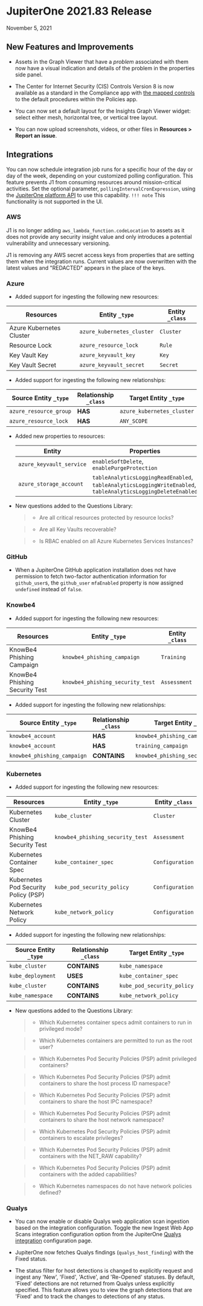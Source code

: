 
# JupiterOne 2021.83 Release

November 5, 2021

## New Features and Improvements

- Assets in the Graph Viewer that have a *problem* associated with them now have 
  a visual indication and details of the problem in the properties side panel. 
  
- The Center for Internet Security (CIS) Controls Version 8 is now available as 
  a standard in the Compliance app with [the mapped controls](../guides/compliance/compliance-mapping-policies.md) to the default 
  procedures within the Policies app.
  
- You can now set a default layout for the Insights Graph Viewer widget: select either 
  mesh, horizontal tree, or vertical tree layout.
  
- You can now upload screenshots, videos, or other files in **Resources > Report an issue**.

## Integrations

You can now schedule integration job runs for a specific hour of the day or day of 
the week, depending on your customized polling configuration. This feature prevents 
J1 from consuming resources around mission-critical activities. Set the optional 
parameter, `pollingIntervalCronExpression`, using the [JupiterOne platform API](../docs/jupiterone-api.md) to use this capability. 
`!!! note` This functionality is not supported in the UI.

### AWS

J1 is no longer adding  `aws_lambda_function.codeLocation` to assets as it does not
provide any security insight value and only introduces a potential vulnerability and 
unnecessary versioning.

J1 is removing any AWS secret access keys from properties that are setting them when
the integration runs. Current values are now overwritten with the latest values and 
"REDACTED" appears in the place of the keys.

### Azure

-   Added support for ingesting the following new resources:

| Resources                | Entity `_type`             | Entity `_class` |
| ------------------------ | -------------------------- | --------------- |
| Azure Kubernetes Cluster | `azure_kubernetes_cluster` | `Cluster`       |
| Resource Lock            | `azure_resource_lock`      | `Rule`          |
| Key Vault Key            | `azure_keyvault_key`       | `Key`           |
| Key Vault Secret         | `azure_keyvault_secret`    | `Secret`        |

-   Added support for ingesting the following new relationships:

| Source Entity `_type`  | Relationship `_class` | Target Entity `_type`      |
| ---------------------- | --------------------- | -------------------------- |
| `azure_resource_group` | **HAS**               | `azure_kubernetes_cluster` |
| `azure_resource_lock`  | **HAS**               | `ANY_SCOPE`                |

-   Added new properties to resources:

    | Entity                   | Properties                                                   |
    | ------------------------ | ------------------------------------------------------------ |
    | `azure_keyvault_service` | `enableSoftDelete`, `enablePurgeProtection`                  |
    | `azure_storage_account`  | `tableAnalyticsLoggingReadEnabled`, `tableAnalyticsLoggingWriteEnabled`, `tableAnalyticsLoggingDeleteEnabled` |

- New questions added to the Questions Library:
  > - Are all critical resources protected by resource locks?

  > - Are all Key Vaults recoverable?

  > - Is RBAC enabled on all Azure Kubernetes Services Instances?

### GitHub

-   When a JupiterOne GitHub application installation does not have permission to 
    fetch two-factor authentication information for `github_user`s, the `github_user` 
    `mfaEnabled` property is now assigned `undefined` instead of `false`.

### Knowbe4

-   Added support for ingesting the following new resources:

| Resources                      | Entity `_type`                   | Entity `_class` |
| ------------------------------ | -------------------------------- | --------------- |
| KnowBe4 Phishing Campaign      | `knowbe4_phishing_campaign`      | `Training`      |
| KnowBe4 Phishing Security Test | `knowbe4_phishing_security_test` | `Assessment`    |

-   Added support for ingesting the following new relationships:

| Source Entity `_type`       | Relationship `_class` | Target Entity `_type`            |
| --------------------------- | --------------------- | -------------------------------- |
| `knowbe4_account`           | **HAS**               | `knowbe4_phishing_campaign`      |
| `knowbe4_account`           | **HAS**               | `training_campaign`              |
| `knowbe4_phishing_campaign` | **CONTAINS**          | `knowbe4_phishing_security_test` |

### Kubernetes

-   Added support for ingesting the following new resources:

| Resources                            | Entity `_type`                   | Entity `_class` |
| ------------------------------------ | -------------------------------- | --------------- |
| Kubernetes Cluster                   | `kube_cluster`                   | `Cluster`       |
| KnowBe4 Phishing Security Test       | `knowbe4_phishing_security_test` | `Assessment`    |
| Kubernetes Container Spec            | `kube_container_spec`            | `Configuration` |
| Kubernetes Pod Security Policy (PSP) | `kube_pod_security_policy`       | `Configuration` |
| Kubernetes Network Policy            | `kube_network_policy`            | `Configuration` |

-   Added support for ingesting the following new relationships:

| Source Entity `_type` | Relationship `_class` | Target Entity `_type`      |
| --------------------- | --------------------- | -------------------------- |
| `kube_cluster`        | **CONTAINS**          | `kube_namespace`           |
| `kube_deployment`     | **USES**              | `kube_container_spec`      |
| `kube_cluster`        | **CONTAINS**          | `kube_pod_security_policy` |
| `kube_namespace`      | **CONTAINS**          | `kube_network_policy`      |

- New questions added to the Questions Library:

  > - Which Kubernetes container specs admit containers to run in privileged mode?
  
  > - Which Kubernetes containers are permitted to run as the root user?
  
  > - Which Kubernetes Pod Security Policies (PSP) admit privileged containers?
  
  > - Which Kubernetes Pod Security Policies (PSP) admit containers to share the host process ID namespace?
  
  > - Which Kubernetes Pod Security Policies (PSP) admit containers to share the host IPC namespace?
  
  > - Which Kubernetes Pod Security Policies (PSP) admit containers to share the host network namespace?
  
  > - Which Kubernetes Pod Security Policies (PSP) admit containers to escalate privileges?
  
  > - Which Kubernetes Pod Security Policies (PSP) admit containers with the NET_RAW capability?
  
  > - Which Kubernetes Pod Security Policies (PSP) admit containers with the added capabilities?
  
  > - Which Kubernetes namespaces do not have network policies defined?

### Qualys

- You can now enable or disable Qualys web application scan ingestion based on the integration configuration. 
  Toggle the new Ingest Web App Scans integration configuration option from the JupiterOne [Qualys integration](../docs/integrations/qualys.md) configuration page.

- JupiterOne now fetches Qualys findings (`qualys_host_finding`) with the Fixed status.

- The status filter for host detections is changed to explicitly request and ingest any 'New', 'Fixed', 'Active', 
  and 'Re-Opened' statuses. By default, 'Fixed' detections are not returned from Qualys unless explicitly specified. 
  This feature allows you to view the graph detections that are 'Fixed' and to track the changes to detections of any status.
